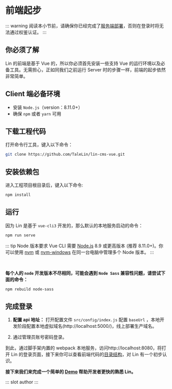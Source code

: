 # 前端起步

::: warning
阅读本小节前，请确保你已经完成了[服务端部署](./)，否则在登录时将无法通过权鉴认证。
:::

## 你必须了解

Lin 的前端是基于 Vue 的，所以你必须首先安装一些支持 Vue 的运行环境以及必备工具。无需担心，正如同我们之前运行 Server 时的步骤一样，前端的起步依然非常简单。

## Client 端必备环境

- 安装 `Node.js`（version：8.11.0+）
- 确保 `npm` 或者 `yarn` 可用

## 下载工程代码

打开命令行工具，键入以下命令：

```bash
git clone https://github.com/TaleLin/lin-cms-vue.git
```

## 安装依赖包

进入工程项目根目录后，键入以下命令:

```bash
npm install
```

## 运行

因为 Lin 是基于 `vue-cli3` 开发的，那么默认的本地服务启动的命令：

```bash
npm run serve
```

::: tip Node 版本要求
Vue CLI 需要 [Node.js](https://nodejs.org/) 8.9 或更高版本 (推荐 8.11.0+)。你可以使用 [nvm](https://github.com/creationix/nvm) 或 [nvm-windows](https://github.com/coreybutler/nvm-windows) 在同一台电脑中管理多个 Node 版本。
:::

<br/>

**每个人的 `node` 开发版本不尽相同，可能会遇到 `Node Sass` 兼容性问题，请尝试下面的命令：**

```bash
npm rebuild node-sass
```

## 完成登录

1. **配置 api 地址：** 打开配置文件 `src/config/index.js` 配置 `baseUrl` ，本地开发阶段配置本地虚拟域名(http://localhost:5000/)，线上部署生产域名。

2. 通过管理员账号密码登录。

到此，通过脚手架内置的 webpack 本地服务，访问http://localhost:8080，将打开 Lin 的登录页面，接下来你可以查看前端代码的[目录结构](../client/catalog.md)，对 Lin 有一个初步认识。

**接下来我们来完成一个简单的 [Demo](./frontend-demo.md) 帮助开发者更快的熟悉 Lin。**

<RightMenu/>

::: slot author
<Author job="web前端"/>
:::

